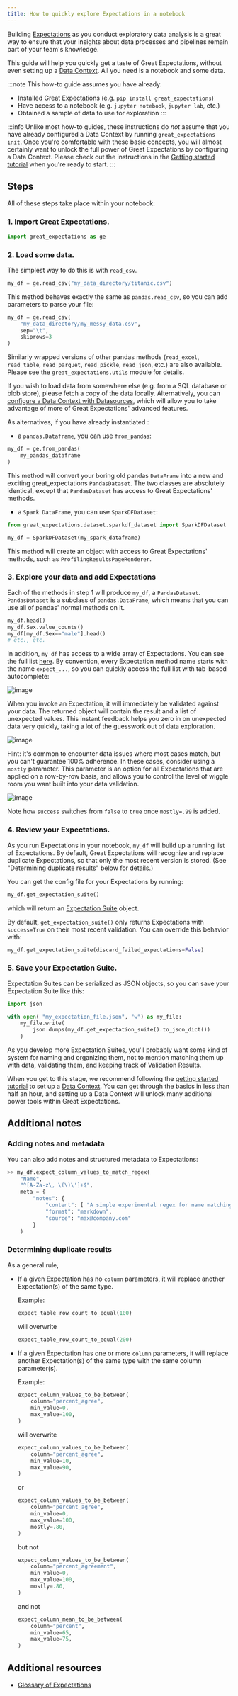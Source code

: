 ```yaml
---
title: How to quickly explore Expectations in a notebook
---
```


Building [Expectations](../../reference/expectations/expectations.md) as you conduct exploratory data analysis is a great way to ensure that your insights about data processes and pipelines remain part of your team's knowledge.

This guide will help you quickly get a taste of Great Expectations, without even setting up a [Data Context](../../reference/data_context.md). All you need is a notebook and some data.

:::note This how-to guide assumes you have already:
- Installed Great Expectations (e.g. `pip install great_expectations`)
- Have access to a notebook (e.g. `jupyter notebook`, `jupyter lab`, etc.)
- Obtained a sample of data to use for exploration
:::

:::info
Unlike most how-to guides, these instructions do *not* assume that you have already configured a Data Context by running `great_expectations init`. Once you're comfortable with these basic concepts, you will almost certainly want to unlock the full power of Great Expectations by configuring a Data Context. Please check out the instructions in the [Getting started tutorial](../../tutorials/getting_started/intro.md) when you're ready to start.
:::

## Steps

All of these steps take place within your notebook:

### 1. Import Great Expectations.

```python
import great_expectations as ge
```

### 2. Load some data.

The simplest way to do this is with `read_csv`.

```python
my_df = ge.read_csv("my_data_directory/titanic.csv")
```

This method behaves exactly the same as `pandas.read_csv`, so you can add parameters to parse your file:

```python
my_df = ge.read_csv(
    "my_data_directory/my_messy_data.csv",
    sep="\t",
    skiprows=3
)
```

Similarly wrapped versions of other pandas methods (`read_excel`, `read_table`, `read_parquet`, `read_pickle`, `read_json`, etc.) are also available. Please see the `great_expectations.utils` module for details.

If you wish to load data from somewhere else (e.g. from a SQL database or blob store), please fetch a copy of the data locally. Alternatively, you can [configure a Data Context with Datasources](../../tutorials/getting_started/connect_to_data.md), which will allow you to take advantage of more of Great Expectations' advanced features.

As alternatives, if you have already instantiated :

- a `pandas.Dataframe`, you can use `from_pandas`:

```python
my_df = ge.from_pandas(
    my_pandas_dataframe
)
```

This method will convert your boring old pandas `DataFrame` into a new and exciting great_expectations `PandasDataset`. The two classes are absolutely identical, except that `PandasDataset` has access to Great Expectations' methods.

- a `Spark DataFrame`, you can use `SparkDFDataset`:

```python
from great_expectations.dataset.sparkdf_dataset import SparkDFDataset

my_df = SparkDFDataset(my_spark_dataframe)
```

This method will create an object with access to Great Expectations' methods, such as `ProfilingResultsPageRenderer`.


### 3. Explore your data and add Expectations

Each of the methods in step 1 will produce `my_df`, a `PandasDataset`. `PandasDataset` is a subclass of `pandas.DataFrame`, which means that you can use all of pandas' normal methods on it.

```python
my_df.head()
my_df.Sex.value_counts()
my_df[my_df.Sex=="male"].head()
# etc., etc. 
```

In addition, `my_df` has access to a wide array of Expectations. You can see the full list [here](../../reference/glossary_of_expectations.md). By convention, every Expectation method name starts with the name `expect_...`, so you can quickly access the full list with tab-based autocomplete:

![image](../images/expectation_autocomplete.gif)

When you invoke an Expectation, it will immediately be validated against your data. The returned object will contain the result and a list of unexpected values. This instant feedback helps you zero in on unexpected data very quickly, taking a lot of the guesswork out of data exploration.

![image](../images/expectation_notebook_interactive_loop.gif)

Hint: it's common to encounter data issues where most cases match, but you can't guarantee 100% adherence. In these cases, consider using a `mostly` parameter. This parameter is an option for all Expectations that are applied on a row-by-row basis, and allows you to control the level of wiggle room you want built into your data validation.


![image](../images/interactive_mostly.gif)


Note how `success` switches from `false` to `true` once `mostly=.99` is added.


### 4. Review your Expectations.

As you run Expectations in your notebook, `my_df` will build up a running list of Expectations. By default, Great Expectations will recognize and replace duplicate Expectations, so that only the most recent version is stored. (See "Determining duplicate results" below for details.)

You can get the config file for your Expectations by running:

```python
my_df.get_expectation_suite()
```

which will return an [Expectation Suite](../../reference/expectation_suite_operations.md) object.

By default, `get_expectation_suite()` only returns Expectations with `success=True` on their most recent validation. You can override this behavior with:

```python
my_df.get_expectation_suite(discard_failed_expectations=False)
```

### 5. Save your Expectation Suite.

Expectation Suites can be serialized as JSON objects, so you can save your Expectation Suite like this:

```python
import json

with open( "my_expectation_file.json", "w") as my_file:
    my_file.write(
        json.dumps(my_df.get_expectation_suite().to_json_dict())
    )
```

As you develop more Expectation Suites, you'll probably want some kind of system for naming and organizing them, not to mention matching them up with data, validating them, and keeping track of Validation Results.

When you get to this stage, we recommend following the [getting started tutorial](../../tutorials/getting_started/intro.md) to set up a [Data Context](../../reference/data_context.md). You can get through the basics in less than half an hour, and setting up a Data Context will unlock many additional power tools within Great Expectations.
        
## Additional notes

### Adding notes and metadata

You can also add notes and structured metadata to Expectations:

```python
>> my_df.expect_column_values_to_match_regex(
    "Name",
    "^[A-Za-z\, \(\)\']+$",
    meta = {
        "notes": {
            "content": [ "A simple experimental regex for name matching." ],
            "format": "markdown",
            "source": "max@company.com"
        }
    )
```

### Determining duplicate results

As a general rule, 

- If a given Expectation has no `column` parameters, it will replace another Expectation(s) of the same type.

    Example:
    
    ```python
    expect_table_row_count_to_equal(100)
    ``` 
    will overwrite
    
    ```python
    expect_table_row_count_to_equal(200)
    ```
- If a given Expectation has one or more `column` parameters, it will replace another Expectation(s) of the same type with the same column parameter(s).

    Example:

    ```python
    expect_column_values_to_be_between(
        column="percent_agree",
        min_value=0,
        max_value=100,
    )
    ```

    will overwrite
    
    ```python
    expect_column_values_to_be_between(
        column="percent_agree",
        min_value=10,
        max_value=90,
    )
    ```

    or

    ```python
    expect_column_values_to_be_between(
        column="percent_agree",
        min_value=0,
        max_value=100,
        mostly=.80,
    )
    ```

    but not

    ```python
    expect_column_values_to_be_between(
        column="percent_agreement",
        min_value=0,
        max_value=100,
        mostly=.80,
    )
    ```
    
    and not

    ```python
    expect_column_mean_to_be_between(
        column="percent",
        min_value=65,
        max_value=75,
    )
    ```

## Additional resources

- [Glossary of Expectations](../../reference/glossary_of_expectations.md)
